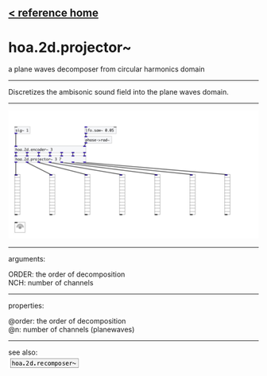 [< reference home](index.html)
---

# hoa.2d.projector~


a plane waves decomposer from circular harmonics domain

---

Discretizes the ambisonic sound field into the plane waves domain.
<br>


---


![example](examples/hoa.2d.projector~-example.jpg)

---
arguments:

ORDER: the order of
            decomposition<br>
NCH: number of
            channels<br>

---
properties:

@order: the order of decomposition<br>
@n: 
            number of channels (planewaves)<br>

---
see also:<br>
[![hoa.2d.recomposer~](img/object_hoa.2d.recomposer~.png)](hoa.2d.recomposer~.html)
